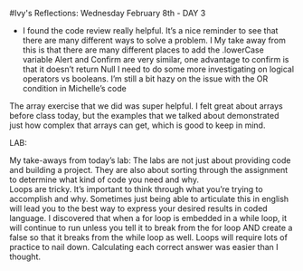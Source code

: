 #Ivy's Reflections: Wednesday February 8th - DAY 3


- I found the code review really helpful. It’s a nice reminder to see that there are many different ways to solve a problem.  I My take away from this is that there are 
many different places to add the .lowerCase variable
Alert and Confirm are very similar, one advantage to confirm is that it doesn’t return Null
I need to do some more investigating on logical operators vs booleans.  I’m still a bit hazy on the issue with the OR condition in Michelle’s code

The array exercise that we did was super helpful.  I felt great about arrays before class today, but the examples that we talked about demonstrated just how complex that arrays can get, which is good to keep in mind.

LAB:

My take-aways from today’s lab:
The labs are not just about providing code and building a project.  They are also about sorting through the assignment to determine what kind of code you need and why.  
Loops are tricky.
It’s important to think through what you’re trying to accomplish and why.  Sometimes just being able to articulate this in english will lead you to the best way to express your desired results in coded language.
I discovered that when a for loop is embedded in a while loop, it will continue to run unless you tell it to break from the for loop AND create a false so that it breaks from the while loop as well.
Loops will require lots of practice to nail down.
Calculating each correct answer was easier than I thought.
